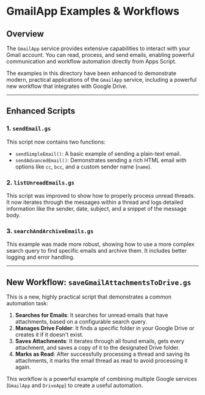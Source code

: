 # GmailApp Examples & Workflows

## Overview

The `GmailApp` service provides extensive capabilities to interact with your Gmail account. You can read, process, and send emails, enabling powerful communication and workflow automation directly from Apps Script.

The examples in this directory have been enhanced to demonstrate modern, practical applications of the `GmailApp` service, including a powerful new workflow that integrates with Google Drive.

---

## Enhanced Scripts

### 1. `sendEmail.gs`
This script now contains two functions:
-   `sendSimpleEmail()`: A basic example of sending a plain-text email.
-   `sendAdvancedEmail()`: Demonstrates sending a rich HTML email with options like `cc`, `bcc`, and a custom sender name (`name`).

### 2. `listUnreadEmails.gs`
This script was improved to show how to properly process unread threads. It now iterates through the messages within a thread and logs detailed information like the sender, date, subject, and a snippet of the message body.

### 3. `searchAndArchiveEmails.gs`
This example was made more robust, showing how to use a more complex search query to find specific emails and archive them. It includes better logging and error handling.

---

## New Workflow: `saveGmailAttachmentsToDrive.gs`

This is a new, highly practical script that demonstrates a common automation task:

1.  **Searches for Emails**: It searches for unread emails that have attachments, based on a configurable search query.
2.  **Manages Drive Folder**: It finds a specific folder in your Google Drive or creates it if it doesn't exist.
3.  **Saves Attachments**: It iterates through all found emails, gets every attachment, and saves a copy of it to the designated Drive folder.
4.  **Marks as Read**: After successfully processing a thread and saving its attachments, it marks the email thread as read to avoid processing it again.

This workflow is a powerful example of combining multiple Google services (`GmailApp` and `DriveApp`) to create a useful automation.